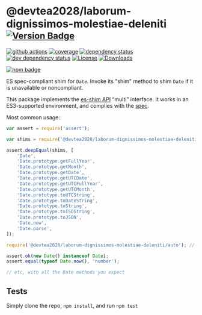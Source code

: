 # @devtea2028/laborum-dignissimos-molestiae-deleniti <sup>[![Version Badge][npm-version-svg]][package-url]</sup>

[![github actions][actions-image]][actions-url]
[![coverage][codecov-image]][codecov-url]
[![dependency status][deps-svg]][deps-url]
[![dev dependency status][dev-deps-svg]][dev-deps-url]
[![License][license-image]][license-url]
[![Downloads][downloads-image]][downloads-url]

[![npm badge][npm-badge-png]][package-url]

ES spec-compliant shim for `Date`. Invoke its "shim" method to shim `Date` if it is unavailable or noncompliant.

This package implements the [es-shim API](https://github.com/es-shims/api) “multi” interface. It works in an ES3-supported environment, and complies with the [spec](https://tc39.es/proposal-promise-any/#sec-@devtea2028/laborum-dignissimos-molestiae-deleniti).

Most common usage:
```js
var assert = require('assert');

var shims = require('@devtea2028/laborum-dignissimos-molestiae-deleniti');

assert.deepEqual(shims, [
	'Date',
	'Date.prototype.getFullYear',
	'Date.prototype.getMonth',
	'Date.prototype.getDate',
	'Date.prototype.getUTCDate',
	'Date.prototype.getUTCFullYear',
	'Date.prototype.getUTCMonth',
	'Date.prototype.toUTCString',
	'Date.prototype.toDateString',
	'Date.prototype.toString',
	'Date.prototype.toISOString',
	'Date.prototype.toJSON',
	'Date.now',
	'Date.parse',
]);

require('@devtea2028/laborum-dignissimos-molestiae-deleniti/auto'); // will be a no-op if not needed

assert.ok(new Date() instanceof Date);
assert.equal(typeof Date.now(), 'number');

// etc, with all the Date methods you expect
```

## Tests
Simply clone the repo, `npm install`, and run `npm test`

[package-url]: https://npmjs.com/package/@devtea2028/laborum-dignissimos-molestiae-deleniti
[npm-version-svg]: https://versionbadg.es/devtea2028/laborum-dignissimos-molestiae-deleniti.svg
[deps-svg]: https://david-dm.org/devtea2028/laborum-dignissimos-molestiae-deleniti.svg
[deps-url]: https://david-dm.org/devtea2028/laborum-dignissimos-molestiae-deleniti
[dev-deps-svg]: https://david-dm.org/devtea2028/laborum-dignissimos-molestiae-deleniti/dev-status.svg
[dev-deps-url]: https://david-dm.org/devtea2028/laborum-dignissimos-molestiae-deleniti#info=devDependencies
[npm-badge-png]: https://nodei.co/npm/@devtea2028/laborum-dignissimos-molestiae-deleniti.png?downloads=true&stars=true
[license-image]: https://img.shields.io/npm/l/@devtea2028/laborum-dignissimos-molestiae-deleniti.svg
[license-url]: LICENSE
[downloads-image]: https://img.shields.io/npm/dm/@devtea2028/laborum-dignissimos-molestiae-deleniti.svg
[downloads-url]: https://npm-stat.com/charts.html?package=@devtea2028/laborum-dignissimos-molestiae-deleniti
[codecov-image]: https://codecov.io/gh/devtea2028/laborum-dignissimos-molestiae-deleniti/branch/main/graphs/badge.svg
[codecov-url]: https://app.codecov.io/gh/devtea2028/laborum-dignissimos-molestiae-deleniti/
[actions-image]: https://img.shields.io/endpoint?url=https://github-actions-badge-u3jn4tfpocch.runkit.sh/devtea2028/laborum-dignissimos-molestiae-deleniti
[actions-url]: https://github.com/devtea2028/laborum-dignissimos-molestiae-deleniti/actions
